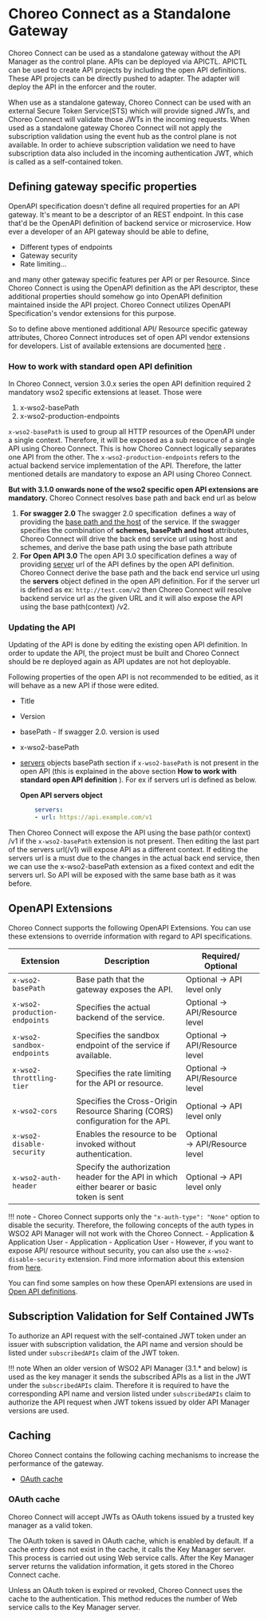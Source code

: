 # Choreo Connect as a Standalone Gateway

Choreo Connect can be used as a standalone gateway without the API Manager as the control plane. APIs can be deployed via
APICTL. APICTL can be used to create API projects by including the open API definitions. These API projects can be directly pushed to adapter. The adapter will deploy the API in the enforcer and the router.

When use as a standalone gateway, Choreo Connect can be used with an external Secure Token Service(STS)
which will provide signed JWTs, and Choreo Connect will validate those JWTs in the incoming requests. When used as a standalone gateway Choreo Connect
will not apply the subscription validation using the event hub as the control plane is not available. In order to achieve subscription
validation we need to have subscription data also included in the incoming authentication JWT, which is called as a
self-contained token.

## Defining gateway specific properties

OpenAPI specification doesn't define all required properties for an API gateway. It's meant to be a descriptor of an REST endpoint.
In this case that'd be the OpenAPI definition of backend service or microservice. How ever a developer of an API gateway should be able to define,

- Different types of endpoints
- Gateway security
- Rate limiting...

and many other gateway specific features per API or per Resource.
Since Choreo Connect is using the OpenAPI definition as the API descriptor, these additional properties should somehow go into OpenAPI definition maintained inside the API project. Choreo Connect utilizes OpenAPI Specification's vendor extensions for this purpose.

So to define above mentioned additional API/ Resource specific gateway attributes, Choreo Connect introduces set of open API vendor extensions for developers.
List of available extensions are documented [here]({{base_path}}/deploy-and-publish/deploy-on-gateway/choreo-connect/getting-started/choreo-connect-key-concepts/) .

### How to work with standard open API definition

In Choreo Connect, version 3.0.x series the open API definition required 2 mandatory wso2 specific extensions at leaset. Those were

1. x-wso2-basePath
2. x-wso2-production-endpoints

`x-wso2-basePath` is used to group all HTTP resources of the OpenAPI under a single context. Therefore, it will be exposed as a sub resource of a single API using Choreo Connect. This is how Choreo Connect logically separates one API from the other. The `x-wso2-production-endpoints` refers to the actual backend service implementation of the API. Therefore, the latter mentioned details are mandatory to expose an API using Choreo Connect.

**But with 3.1.0 onwards none of the wso2 specific open API extensions are mandatory.** Choreo Connect resolves base path and back end url as below

1. **For swagger 2.0**
    The swagger 2.0 specification  defines a way of providing the [base path and the host](https://swagger.io/docs/specification/2-0/api-host-and-base-path/) of the service. If the swagger specifies the combination of **schemes, basePath and host** attributes, Choreo Connect will drive the back end service url using host and schemes, and derive the base path using the base path attribute
2. **For Open API 3.0**
    The open API 3.0 specification defines a way of providing [server](https://swagger.io/docs/specification/api-host-and-base-path/) url of the API defines by the open API definition. Choreo Connect derive the base path and the back end service url using the **servers** object defined in the open API definition.
    For if the server url is defined as ex: `http://test.com/v2` then Choreo Connect will resolve backend service url as the given URL and it will also expose the API using the base path(context) /v2.

### Updating the API

Updating of the API is done by editing the existing open API definition. In order to update the API, the project must be built and Choreo Connect should be re deployed again as API updates are not hot deployable.

Following properties of the open API is not recommended to be editied, as it will behave as a new API if those were edited.

- Title
- Version
- basePath - If swagger 2.0. version is used
- x-wso2-basePath
- [servers](https://swagger.io/docs/specification/api-host-and-base-path/) objects basePath section if `x-wso2-basePath` is not present in the open API (this is explained in the above section **How to work with standard open API definition** ).
    For ex if servers url is defined as below.

    **Open API servers object**

    ``` yml
        servers:
        - url: https://api.example.com/v1 
    ```

 Then Choreo Connect will expose the API using the base path(or context) /v1 if the `x-wso2-basePath` extension is not present. Then editing the last part of the servers url(/v1) will expose API as a different context.
 If editing the servers url is a must due to the changes in the actual back end service, then we can use the x-wso2-basePath extension as a fixed context and edit the servers url. So API will be exposed with the same base bath as it was before.

## OpenAPI Extensions
  
Choreo Connect supports the following OpenAPI Extensions. You can use these extensions to override information with regard to API specifications.
  
   | Extension                         | Description                                                                                                            | Required/ Optional             |
   |-----------------------------------|------------------------------------------------------------------------------------------------------------------------|--------------------------------|
   | `x-wso2-basePath`                 | Base path that the gateway exposes the API.                                                                            | Optional → API level only      |
   | `x-wso2-production-endpoints`     | Specifies the actual backend of the service.                                                                           | Optional → API/Resource level  |
   | `x-wso2-sandbox-endpoints`        | Specifies the sandbox endpoint of the service if available.                                                            | Optional → API/Resource level  |
   | `x-wso2-throttling-tier`          | Specifies the rate limiting for the API or resource.                                                                  | Optional → API/Resource level  |-->
   | `x-wso2-cors`                     | Specifies the Cross-Origin Resource Sharing (CORS) configuration for the API.                                          | Optional → API level only      |
   | `x-wso2-disable-security`         | Enables the resource to be invoked without authentication.                                                             | Optional → API/Resource level  |
   | `x-wso2-auth-header`              | Specify the authorization header for the API in which either bearer or basic token is sent                             | Optional → API level only  |

   !!! note
       -  Choreo Connect supports only  the `"x-auth-type": "None"` option to disable the security. Therefore, the following concepts of the auth types in WSO2 API Manager will not work with the Choreo Connect.
           -   Application & Application User
           -   Application
           -   Application User
       -   However, if you want to expose API/ resource without security, you can also use the `x-wso2-disable-security` extension. Find more information about this extension from [here](https://mg.docs.wso2.com/en/latest/publish/security/api-authentication/disabling-security/#disabling-security).

   You can find some samples on how these OpenAPI extensions are used in [Open API definitions](https://github.com/wso2/product-microgateway/blob/master/samples/).

## Subscription Validation for Self Contained JWTs

To authorize an API request with the self-contained JWT token under an issuer with subscription validation, the API name and version should be listed under `subscribedAPIs` claim of the JWT token.

!!! note
    When an older version of WSO2 API Manager (3.1.* and below) is used as the key manager it sends the subscribed APIs as a list in the JWT under the `subscribedAPIs` claim. Therefore it is required to have the corresponding API name and version listed under `subscribedAPIs` claim to authorize the API request when JWT tokens issued by older API Manager versions are used.

## Caching

Choreo Connect contains the following caching mechanisms to increase the performance of the gateway.

- [OAuth cache](#oauth-cache)

### OAuth cache

Choreo Connect will accept JWTs as OAuth tokens issued by a trusted key manager as a valid token.

The OAuth token is saved in OAuth cache, which is enabled by default. If a cache entry does not exist in the cache, it calls the Key Manager server. This process is carried out using Web service calls. After the Key Manager server returns the validation information, it gets stored in the Choreo Connect cache.

Unless an OAuth token is expired or revoked, Choreo Connect uses the cache to the authentication. This method reduces the number of Web service calls to the Key Manager server.
